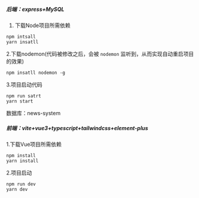 ##### 后端：express+MySQL

1. 下载Node项目所需依赖

```
npm intsall
yarn insatll
```

 2.下载nodemon(代码被修改之后，会被 `nodemon` 监听到，从而实现自动重启项目的效果)

```
npm insatll nodemon -g
```

3.项目启动代码

```
npm run satrt
yarn start
```

数据库：news-system

##### 前端：vite+vue3+typescript+tailwindcss+element-plus

1.下载Vue项目所需依赖

```
npm install
yarn install
```

2.项目启动

```
npm run dev
yarn dev
```

